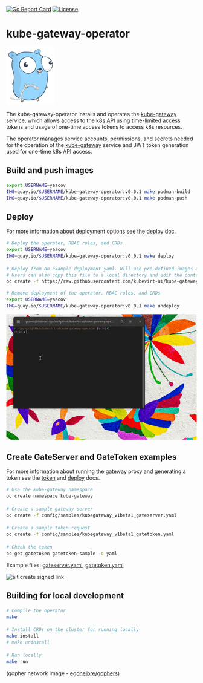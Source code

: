 [![Go Report Card](https://goreportcard.com/badge/github.com/kubevirt-ui/kube-gateway-operator)](https://goreportcard.com/report/github.com/kubevirt-ui/kube-gateway-operator)
[![License](https://img.shields.io/badge/License-Apache%202.0-blue.svg)](https://opensource.org/licenses/Apache-2.0)

# kube-gateway-operator

![alt gopher network](https://raw.githubusercontent.com/kubevirt-ui/kube-gateway-operator/main/docs/network-side.png)

The kube-gateway-operator installs and operates the [kube-gateway](https://github.com/kubevirt-ui/kube-gateway) service, which allows access to the k8s API using time-limited access tokens and usage of one-time access tokens to access k8s resources.

The operator manages service accounts, permissions, and secrets needed for the operation of the [kube-gateway](https://github.com/kubevirt-ui/kube-gateway) service and JWT token generation used for one-time k8s API access.

## Build and push images

```bash
export USERNAME=yaacov
IMG=quay.io/$USERNAME/kube-gateway-operator:v0.0.1 make podman-build
IMG=quay.io/$USERNAME/kube-gateway-operator:v0.0.1 make podman-push
```

## Deploy

For more information about deployment options see the [deploy](/docs/deploy.md) doc.

```bash
# Deploy the operator, RBAC roles, and CRDs
export USERNAME=yaacov
IMG=quay.io/$USERNAME/kube-gateway-operator:v0.0.1 make deploy

# Deploy from an example deployment yaml. Will use pre-defined images and permissions. 
# Users can also copy this file to a local directory and edit the container image used.
oc create -f https://raw.githubusercontent.com/kubevirt-ui/kube-gateway-operator/main/deploy/kube-gateway-operator.yaml
```

```bash
# Remove deployment of the operator, RBAC roles, and CRDs
export USERNAME=yaacov
IMG=quay.io/$USERNAME/kube-gateway-operator:v0.0.1 make undeploy
```

![alt install operator](https://raw.githubusercontent.com/kubevirt-ui/kube-gateway-operator/main/docs/install-operator.gif)

## Create GateServer and GateToken examples

For more information about running the gateway proxy and generating a token see the [token](/docs/token.md) and [deploy](/docs/deploy.md#starting-a-gateway) docs.

```bash
# Use the kube-gateway namespace
oc create namespace kube-gateway

# Create a sample gateway server
oc create -f config/samples/kubegateway_v1beta1_gateserver.yaml

# Create a sample token request
oc create -f config/samples/kubegateway_v1beta1_gatetoken.yaml

# Check the token
oc get gatetoken gatetoken-sample -o yaml
```
Example files:
[gateserver.yaml](/config/samples/kubegateway_v1beta1_gateserver.yaml),
[gatetoken.yaml](/config/samples/kubegateway_v1beta1_gatetoken.yaml)

![alt create signed link](https://raw.githubusercontent.com/kubevirt-ui/kube-gateway-operator/main/docs/create-signed-link.gif)

## Building for local development

```bash
# Compile the operator
make

# Install CRDs on the cluster for running locally
make install
# make uninstall

# Run locally
make run
```

(gopher network image - [egonelbre/gophers](https://github.com/egonelbre/gophers))
